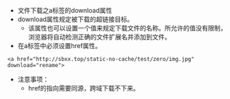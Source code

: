 * 文件下载之a标签的download属性
* download属性规定被下载的超链接目标。
    - 该属性也可以设置一个值来规定下载文件的名称。所允许的值没有限制，浏览器将自动检测正确的文件扩展名并添加到文件。
* 在a标签中必须设置href属性。
```
<a href="http://sbxx.top/static-no-cache/test/zero/img.jpg" download="rename">
```
* 注意事项：
    - href的指向需要同源，跨域下载不下来。
